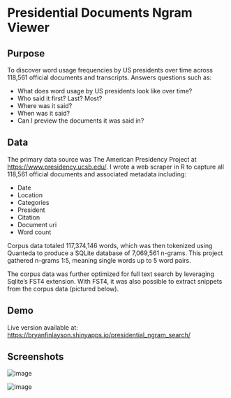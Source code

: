 # Presidential Documents Ngram Viewer

## Purpose
To discover word usage frequencies by US presidents over time across 118,561 official documents and transcripts. Answers questions such as:
- What does word usage by US presidents look like over time?
- Who said it first? Last? Most?
- Where was it said?
- When was it said?
- Can I preview the documents it was said in?

## Data
The primary data source was The American Presidency Project at https://www.presidency.ucsb.edu/. I wrote a web scraper in R to capture all 118,561 official documents and associated metadata including:
- Date
- Location
- Categories
- President
- Citation
- Document uri
- Word count

Corpus data totaled 117,374,146 words, which was then tokenized using Quanteda to produce a SQLite database of 7,069,561 n-grams. This project gathered n-grams 1:5, meaning single words up to 5 word pairs. 

The corpus data was further optimized for full text search by leveraging Sqlite’s FST4 extension. With FST4, it was also possible to extract snippets from the corpus data (pictured below).

## Demo
Live version available at: https://bryanfinlayson.shinyapps.io/presidential_ngram_search/

## Screenshots

![image](https://user-images.githubusercontent.com/7499749/150654490-c1277962-9825-4f0d-8a6c-3d3d03795550.png)

![image](https://user-images.githubusercontent.com/7499749/150654561-2fa07297-d026-4e99-8ad6-0276884bd4fc.png)
